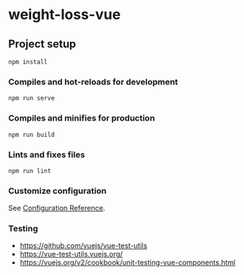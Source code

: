 # weight-loss-vue

## Project setup
```
npm install
```

### Compiles and hot-reloads for development
```
npm run serve
```

### Compiles and minifies for production
```
npm run build
```

### Lints and fixes files
```
npm run lint
```

### Customize configuration
See [Configuration Reference](https://cli.vuejs.org/config/).

### Testing
* https://github.com/vuejs/vue-test-utils
* https://vue-test-utils.vuejs.org/
* https://vuejs.org/v2/cookbook/unit-testing-vue-components.html
